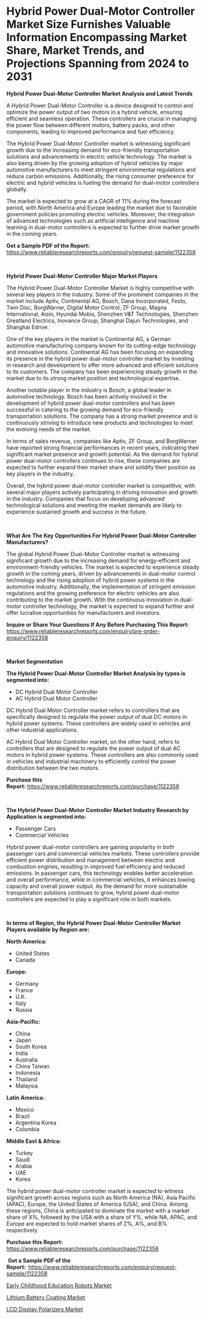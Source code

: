 <p><h1>Hybrid Power Dual-Motor Controller Market Size Furnishes Valuable Information Encompassing Market Share, Market Trends, and Projections Spanning from 2024 to 2031</h1></p><p><strong>Hybrid Power Dual-Motor Controller Market Analysis and Latest Trends</strong></p>
<p><p>A Hybrid Power Dual-Motor Controller is a device designed to control and optimize the power output of two motors in a hybrid vehicle, ensuring efficient and seamless operation. These controllers are crucial in managing the power flow between different motors, battery packs, and other components, leading to improved performance and fuel efficiency.</p><p>The Hybrid Power Dual-Motor Controller market is witnessing significant growth due to the increasing demand for eco-friendly transportation solutions and advancements in electric vehicle technology. The market is also being driven by the growing adoption of hybrid vehicles by major automotive manufacturers to meet stringent environmental regulations and reduce carbon emissions. Additionally, the rising consumer preference for electric and hybrid vehicles is fueling the demand for dual-motor controllers globally.</p><p>The market is expected to grow at a CAGR of 11% during the forecast period, with North America and Europe leading the market due to favorable government policies promoting electric vehicles. Moreover, the integration of advanced technologies such as artificial intelligence and machine learning in dual-motor controllers is expected to further drive market growth in the coming years.</p></p>
<p><strong>Get a Sample PDF of the Report:&nbsp;</strong> <a href="https://www.reliableresearchreports.com/enquiry/request-sample/1122358">https://www.reliableresearchreports.com/enquiry/request-sample/1122358</a></p>
<p>&nbsp;</p>
<p><strong>Hybrid Power Dual-Motor Controller Major Market Players</strong></p>
<p><p>The Hybrid Power Dual-Motor Controller Market is highly competitive with several key players in the industry. Some of the prominent companies in the market include Aptiv, Continental AG, Bosch, Dana Incorporated, Festo, Twin Disc, BorgWarner, Digital Motor Control, ZF Group, Magna International, Aisin, Hyundai Mobis, Shenzhen V&T Technologies, Shenzhen Greatland Electrics, Inovance Group, Shanghai Dajun Technologies, and Shanghai Edrive.</p><p>One of the key players in the market is Continental AG, a German automotive manufacturing company known for its cutting-edge technology and innovative solutions. Continental AG has been focusing on expanding its presence in the hybrid power dual-motor controller market by investing in research and development to offer more advanced and efficient solutions to its customers. The company has been experiencing steady growth in the market due to its strong market position and technological expertise.</p><p>Another notable player in the industry is Bosch, a global leader in automotive technology. Bosch has been actively involved in the development of hybrid power dual-motor controllers and has been successful in catering to the growing demand for eco-friendly transportation solutions. The company has a strong market presence and is continuously striving to introduce new products and technologies to meet the evolving needs of the market.</p><p>In terms of sales revenue, companies like Aptiv, ZF Group, and BorgWarner have reported strong financial performances in recent years, indicating their significant market presence and growth potential. As the demand for hybrid power dual-motor controllers continues to rise, these companies are expected to further expand their market share and solidify their position as key players in the industry.</p><p>Overall, the hybrid power dual-motor controller market is competitive, with several major players actively participating in driving innovation and growth in the industry. Companies that focus on developing advanced technological solutions and meeting the market demands are likely to experience sustained growth and success in the future.</p></p>
<p>&nbsp;</p>
<p><strong>What Are The Key Opportunities For Hybrid Power Dual-Motor Controller Manufacturers?</strong></p>
<p><p>The global Hybrid Power Dual-Motor Controller market is witnessing significant growth due to the increasing demand for energy-efficient and environment-friendly vehicles. The market is expected to experience steady growth in the coming years, driven by advancements in dual-motor control technology and the rising adoption of hybrid power systems in the automotive industry. Additionally, the implementation of stringent emission regulations and the growing preference for electric vehicles are also contributing to the market growth. With the continuous innovation in dual-motor controller technology, the market is expected to expand further and offer lucrative opportunities for manufacturers and investors.</p></p>
<p><strong>Inquire or Share Your Questions If Any Before Purchasing This Report:</strong> <a href="https://www.reliableresearchreports.com/enquiry/pre-order-enquiry/1122358">https://www.reliableresearchreports.com/enquiry/pre-order-enquiry/1122358</a></p>
<p>&nbsp;</p>
<p><strong>Market Segmentation</strong></p>
<p><strong>The Hybrid Power Dual-Motor Controller Market Analysis by types is segmented into:</strong></p>
<p><ul><li>DC Hybrid Dual Motor Controller</li><li>AC Hybrid Dual Motor Controller</li></ul></p>
<p><p>DC Hybrid Dual Motor Controller market refers to controllers that are specifically designed to regulate the power output of dual DC motors in hybrid power systems. These controllers are widely used in vehicles and other industrial applications.</p><p>AC Hybrid Dual Motor Controller market, on the other hand, refers to controllers that are designed to regulate the power output of dual AC motors in hybrid power systems. These controllers are also commonly used in vehicles and industrial machinery to efficiently control the power distribution between the two motors.</p></p>
<p><strong>Purchase this Report:&nbsp;</strong><a href="https://www.reliableresearchreports.com/purchase/1122358">https://www.reliableresearchreports.com/purchase/1122358</a></p>
<p>&nbsp;</p>
<p><strong>The Hybrid Power Dual-Motor Controller Market Industry Research by Application is segmented into:</strong></p>
<p><ul><li>Passenger Cars</li><li>Commercial Vehicles</li></ul></p>
<p><p>Hybrid power dual-motor controllers are gaining popularity in both passenger cars and commercial vehicles markets. These controllers provide efficient power distribution and management between electric and combustion engines, resulting in improved fuel efficiency and reduced emissions. In passenger cars, this technology enables better acceleration and overall performance, while in commercial vehicles, it enhances towing capacity and overall power output. As the demand for more sustainable transportation solutions continues to grow, hybrid power dual-motor controllers are expected to play a significant role in both markets.</p></p>
<p>&nbsp;</p>
<p><strong>In terms of Region, the Hybrid Power Dual-Motor Controller Market Players available by Region are:</strong></p>
<p>
    <p> <strong> North America: </strong>
        <ul>
            <li>United States</li>
            <li>Canada</li>
        </ul>
        </p> 
    <p> <strong> Europe: </strong>
        <ul>
            <li>Germany</li>
            <li>France</li>
            <li>U.K.</li>
            <li>Italy</li>
            <li>Russia</li>
        </ul>
        </p> 
    <p> <strong> Asia-Pacific: </strong>
        <ul>
            <li>China</li>
            <li>Japan</li>
            <li>South Korea</li>
            <li>India</li>
            <li>Australia</li>
            <li>China Taiwan</li>
            <li>Indonesia</li>
            <li>Thailand</li>
            <li>Malaysia</li>
        </ul>
        </p> 
    <p> <strong> Latin America: </strong>
        <ul>
            <li>Mexico</li>
            <li>Brazil</li>
            <li>Argentina Korea</li>
            <li>Colombia</li>
        </ul>
        </p> 
    <p> <strong> Middle East & Africa: </strong>
        <ul>
            <li>Turkey</li>
            <li>Saudi</li>
            <li>Arabia</li>
            <li>UAE</li>
            <li>Korea</li>
        </ul>
    </p>
    </p>
<p><p>The hybrid power dual-motor controller market is expected to witness significant growth across regions such as North America (NA), Asia Pacific (APAC), Europe, the United States of America (USA), and China. Among these regions, China is anticipated to dominate the market with a market share of X%, followed by the USA with a share of Y%, while NA, APAC, and Europe are expected to hold market shares of Z%, A%, and B% respectively.</p></p>
<p><strong>Purchase this Report: </strong><a href="https://www.reliableresearchreports.com/purchase/1122358">https://www.reliableresearchreports.com/purchase/1122358</a></p>
<p>&nbsp;<strong>Get a Sample PDF of the Report:&nbsp;&nbsp;</strong><a href="https://www.reliableresearchreports.com/enquiry/request-sample/1122358">https://www.reliableresearchreports.com/enquiry/request-sample/1122358</a></p>
<p><strong></strong></p>
<p><p><a href="https://view.publitas.com/reportprime-1/early-childhood-education-robots-market-furnish-information-about-market-size-market-share-market-dynamics-and-projections-spanning-from-2023-to-2030/">Early Childhood Education Robots Market</a></p><p><a href="https://view.publitas.com/reportprime-1/lithium-battery-coating-market-offers-provide-insightful-data-for-the-time-period-from-2023-to-2030-and-also-provide-analysis-based-on-application-type-and-region/">Lithium Battery Coating Market</a></p><p><a href="https://view.publitas.com/reportprime-1/lcd-display-polarizers-market-size-market-share-and-global-market-analysis-report-2023-2030/">LCD Display Polarizers Market</a></p></p>